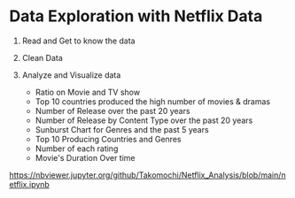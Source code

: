 # Data Exploration with Netflix Data

 1. Read and Get to know the data
 
 2. Clean Data

 3. Analyze and Visualize data
    - Ratio on Movie and TV show
    - Top 10 countries produced the high number of movies & dramas
    - Number of Release over the past 20 years
    - Number of Release by Content Type over the past 20 years
    - Sunburst Chart for Genres and the past 5 years
    - Top 10 Producing Countries and Genres
    - Number of each rating
    - Movie's Duration Over time

https://nbviewer.jupyter.org/github/Takomochi/Netflix_Analysis/blob/main/netflix.ipynb
